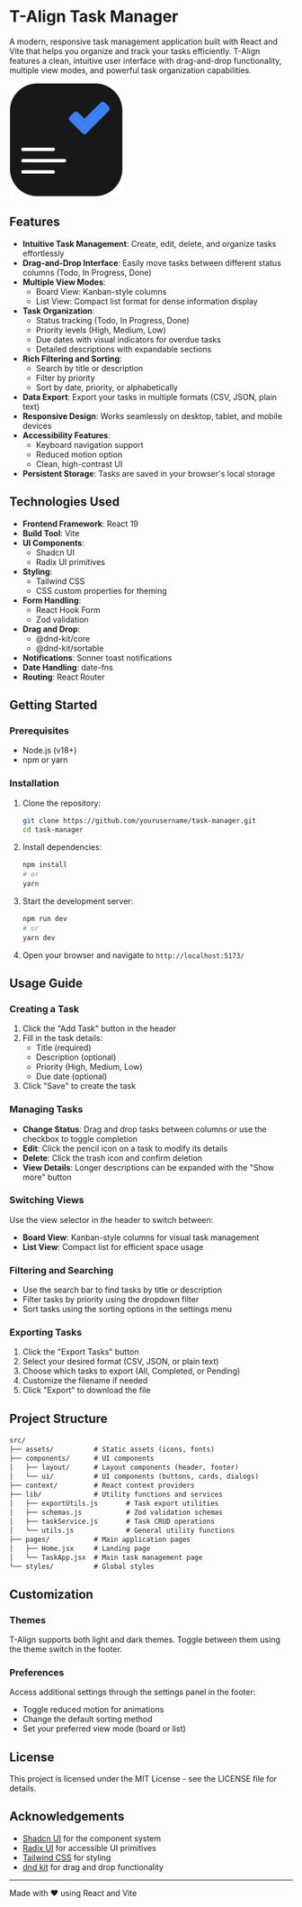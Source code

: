 # T-Align Task Manager

A modern, responsive task management application built with React and Vite that helps you organize and track your tasks efficiently. T-Align features a clean, intuitive user interface with drag-and-drop functionality, multiple view modes, and powerful task organization capabilities.

![T-Align Logo](public/talign.svg)

## Features

- **Intuitive Task Management**: Create, edit, delete, and organize tasks effortlessly
- **Drag-and-Drop Interface**: Easily move tasks between different status columns (Todo, In Progress, Done)
- **Multiple View Modes**: 
  - Board View: Kanban-style columns
  - List View: Compact list format for dense information display
- **Task Organization**:
  - Status tracking (Todo, In Progress, Done)
  - Priority levels (High, Medium, Low)
  - Due dates with visual indicators for overdue tasks
  - Detailed descriptions with expandable sections
- **Rich Filtering and Sorting**:
  - Search by title or description
  - Filter by priority
  - Sort by date, priority, or alphabetically
- **Data Export**: Export your tasks in multiple formats (CSV, JSON, plain text)
- **Responsive Design**: Works seamlessly on desktop, tablet, and mobile devices
- **Accessibility Features**: 
  - Keyboard navigation support
  - Reduced motion option
  - Clean, high-contrast UI
- **Persistent Storage**: Tasks are saved in your browser's local storage

## Technologies Used

- **Frontend Framework**: React 19
- **Build Tool**: Vite
- **UI Components**: 
  - Shadcn UI
  - Radix UI primitives
- **Styling**: 
  - Tailwind CSS
  - CSS custom properties for theming
- **Form Handling**: 
  - React Hook Form
  - Zod validation
- **Drag and Drop**: 
  - @dnd-kit/core
  - @dnd-kit/sortable
- **Notifications**: Sonner toast notifications
- **Date Handling**: date-fns
- **Routing**: React Router

## Getting Started

### Prerequisites

- Node.js (v18+)
- npm or yarn

### Installation

1. Clone the repository:
   ```bash
   git clone https://github.com/yourusername/task-manager.git
   cd task-manager
   ```

2. Install dependencies:
   ```bash
   npm install
   # or
   yarn
   ```

3. Start the development server:
   ```bash
   npm run dev
   # or
   yarn dev
   ```

4. Open your browser and navigate to `http://localhost:5173/`

## Usage Guide

### Creating a Task

1. Click the "Add Task" button in the header
2. Fill in the task details:
   - Title (required)
   - Description (optional)
   - Priority (High, Medium, Low)
   - Due date (optional)
3. Click "Save" to create the task

### Managing Tasks

- **Change Status**: Drag and drop tasks between columns or use the checkbox to toggle completion
- **Edit**: Click the pencil icon on a task to modify its details
- **Delete**: Click the trash icon and confirm deletion
- **View Details**: Longer descriptions can be expanded with the "Show more" button

### Switching Views

Use the view selector in the header to switch between:
- **Board View**: Kanban-style columns for visual task management
- **List View**: Compact list for efficient space usage

### Filtering and Searching

- Use the search bar to find tasks by title or description
- Filter tasks by priority using the dropdown filter
- Sort tasks using the sorting options in the settings menu

### Exporting Tasks

1. Click the "Export Tasks" button
2. Select your desired format (CSV, JSON, or plain text)
3. Choose which tasks to export (All, Completed, or Pending)
4. Customize the filename if needed
5. Click "Export" to download the file

## Project Structure

```
src/
├── assets/          # Static assets (icons, fonts)
├── components/      # UI components
│   ├── layout/      # Layout components (header, footer)
│   └── ui/          # UI components (buttons, cards, dialogs)
├── context/         # React context providers
├── lib/             # Utility functions and services
│   ├── exportUtils.js       # Task export utilities
│   ├── schemas.js           # Zod validation schemas
│   ├── taskService.js       # Task CRUD operations
│   └── utils.js             # General utility functions
├── pages/           # Main application pages
│   ├── Home.jsx     # Landing page
│   └── TaskApp.jsx  # Main task management page
└── styles/          # Global styles
```

## Customization

### Themes

T-Align supports both light and dark themes. Toggle between them using the theme switch in the footer.

### Preferences

Access additional settings through the settings panel in the footer:
- Toggle reduced motion for animations
- Change the default sorting method
- Set your preferred view mode (board or list)

## License

This project is licensed under the MIT License - see the LICENSE file for details.

## Acknowledgements

- [Shadcn UI](https://ui.shadcn.com/) for the component system
- [Radix UI](https://www.radix-ui.com/) for accessible UI primitives
- [Tailwind CSS](https://tailwindcss.com/) for styling
- [dnd kit](https://dndkit.com/) for drag and drop functionality

---

Made with ❤️ using React and Vite